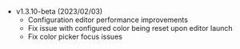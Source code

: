 - v1.3.10-beta (2023/02/03)
  - Configuration editor performance improvements
  - Fix issue with configured color being reset upon editor launch
  - Fix color picker focus issues
